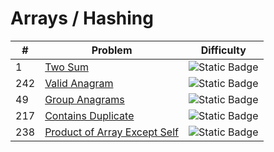 # Arrays / Hashing

| # | Problem                                |                           Difficulty                            |
|---|----------------------------------------|:---------------------------------------------------------------:|
| 1 | [Two Sum](../solutions/1_Two_Sum.md)   |  ![Static Badge](https://img.shields.io/badge/Easy-brightgreen) |
| 242 | [Valid Anagram](../solutions/242_valid_anagram.md) | ![Static Badge](https://img.shields.io/badge/Easy-brightgreen) |
| 49 | [Group Anagrams](../solutions/49_group_anagrams.md) | ![Static Badge](https://img.shields.io/badge/Medium-yellow) |
| 217 | [Contains Duplicate](../solutions/217_contains_duplicate.md) | ![Static Badge](https://img.shields.io/badge/Easy-brightgreen) |
| 238 | [Product of Array Except Self](../solutions/238_product_of_array_except_self.md) | ![Static Badge](https://img.shields.io/badge/Medium-yellow) |
